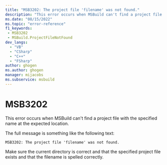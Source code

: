 ```yaml
---
title: "MSB3202: The project file 'filename' was not found."
description: "This error occurs when MSBuild can't find a project file with the specified name at the expected location."
ms.date: "08/15/2022"
ms.topic: "error-reference"
f1_keywords:
 - MSB3202
 - MSBuild.ProjectFileNotFound
dev_langs:
  - "VB"
  - "CSharp"
  - "C++"
  - "FSharp"
author: ghogen
ms.author: ghogen
manager: mijacobs
ms.subservice: msbuild
---
```

# MSB3202

This error occurs when MSBuild can't find a project file with the specified name at the expected location.

The full message is something like the following text:

```output
MSB3202: The project file 'filename' was not found.
```

Make sure the current directory is correct and that the specified project file exists and that the filename is spelled correctly.
